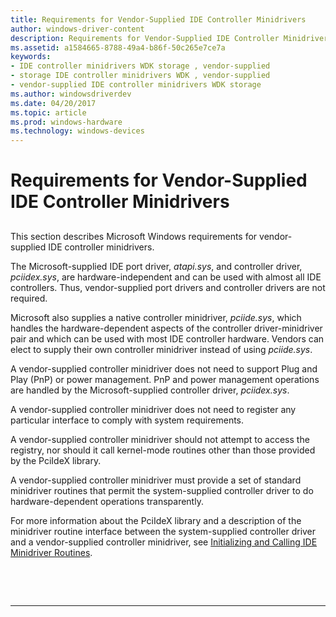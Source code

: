 ```yaml
---
title: Requirements for Vendor-Supplied IDE Controller Minidrivers
author: windows-driver-content
description: Requirements for Vendor-Supplied IDE Controller Minidrivers
ms.assetid: a1584665-8788-49a4-b86f-50c265e7ce7a
keywords:
- IDE controller minidrivers WDK storage , vendor-supplied
- storage IDE controller minidrivers WDK , vendor-supplied
- vendor-supplied IDE controller minidrivers WDK storage
ms.author: windowsdriverdev
ms.date: 04/20/2017
ms.topic: article
ms.prod: windows-hardware
ms.technology: windows-devices
---
```


# Requirements for Vendor-Supplied IDE Controller Minidrivers


## <span id="ddk_requirements_for_vendor_supplied_ide_controller_minidrivers_kg"></span><span id="DDK_REQUIREMENTS_FOR_VENDOR_SUPPLIED_IDE_CONTROLLER_MINIDRIVERS_KG"></span>


This section describes Microsoft Windows requirements for vendor-supplied IDE controller minidrivers.

The Microsoft-supplied IDE port driver, *atapi.sys*, and controller driver, *pciidex.sys*, are hardware-independent and can be used with almost all IDE controllers. Thus, vendor-supplied port drivers and controller drivers are not required.

Microsoft also supplies a native controller minidriver, *pciide.sys*, which handles the hardware-dependent aspects of the controller driver-minidriver pair and which can be used with most IDE controller hardware. Vendors can elect to supply their own controller minidriver instead of using *pciide.sys*.

A vendor-supplied controller minidriver does not need to support Plug and Play (PnP) or power management. PnP and power management operations are handled by the Microsoft-supplied controller driver, *pciidex.sys*.

A vendor-supplied controller minidriver does not need to register any particular interface to comply with system requirements.

A vendor-supplied controller minidriver should not attempt to access the registry, nor should it call kernel-mode routines other than those provided by the PciIdeX library.

A vendor-supplied controller minidriver must provide a set of standard minidriver routines that permit the system-supplied controller driver to do hardware-dependent operations transparently.

For more information about the PciIdeX library and a description of the minidriver routine interface between the system-supplied controller driver and a vendor-supplied controller minidriver, see [Initializing and Calling IDE Minidriver Routines](initializing-and-calling-ide-minidriver-routines.md).

 

 


--------------------


